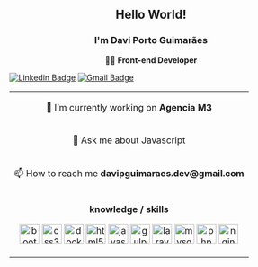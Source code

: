 <h2 align="center">Hello World! </h2>
<h3 align="center">I'm Davi Porto Guimarães</h3>

<p align="center">👨‍💻  <strong>Front-end Developer</strong> </p>



[![Linkedin Badge](https://img.shields.io/badge/-LinkedIn-blue?style=flat-square&logo=Linkedin&logoColor=white&link=https://www.linkedin.com/in/davi-porto-guimar%C3%A3es-49004810b/)](https://www.linkedin.com/in/davi-porto-guimar%C3%A3es-49004810b/)
[![Gmail Badge](https://img.shields.io/badge/-Gmail-c14438?style=flat-square&logo=Gmail&logoColor=white&link=mailto:davipguimaraes.dev@gmail.com)](mailto:davipguimaraes.dev@gmail.com)
<table align="center">
  <tbody>    
    <tr>
      <td colspan="3">
        <p align="center">🔭 I’m currently working on <strong>Agencia M3</strong></p>
      </td>
    </tr>
     <tr>
      <td>
        <p align="center">💬 Ask me about Javascript</p>
      </td>
    </tr>
    <tr>
      <td colspan="3">
        <p align="center">📫 How to reach me <strong>davipguimaraes.dev@gmail.com</stron</p>
      </td>
    </tr>
    <tr>
      <td colspan="3">
      <p align="center">
            <strong align="center">knowledge / skills</strong>
          </p>
      <p align="center">
      <img src="https://devicons.github.io/devicon/devicon.git/icons/bootstrap/bootstrap-plain.svg" alt="bootstrap" width="35" height="35"/> 
      <img src="https://devicons.github.io/devicon/devicon.git/icons/css3/css3-original-wordmark.svg" alt="css3" width="35" height="35"/> 
      <img src="https://devicons.github.io/devicon/devicon.git/icons/sass/sass-original.svg" alt="docker" width="35" height="35"/> 
      <img src="https://devicons.github.io/devicon/devicon.git/icons/html5/html5-original-wordmark.svg" alt="html5" width="35" height="35"/> 
      <img src="https://devicons.github.io/devicon/devicon.git/icons/javascript/javascript-original.svg" alt="javascript" width="35" height="35"/> 
      <img src="https://devicons.github.io/devicon/devicon.git/icons/gulp/gulp-plain.svg" alt="gulp" width="35" height="35"/> 
      <img src="https://devicons.github.io/devicon/devicon.git/icons/laravel/laravel-plain-wordmark.svg" alt="laravel" width="35" height="35"/> 
      <img src="https://devicons.github.io/devicon/devicon.git/icons/mysql/mysql-original-wordmark.svg" alt="mysql" width="35" height="35"/> 
      <img src="https://devicons.github.io/devicon/devicon.git/icons/php/php-original.svg" alt="php" width="35" height="35"/> 
      <img src="https://devicons.github.io/devicon/devicon.git/icons/nginx/nginx-original.svg" alt="nginx" width="35" height="35"/> 
      </td>
    </tr>
  </tbody>
</table>
</p>
